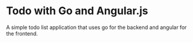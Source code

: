Todo with Go and Angular.js
===============

A simple todo list application that uses go for the backend and angular for the frontend.

